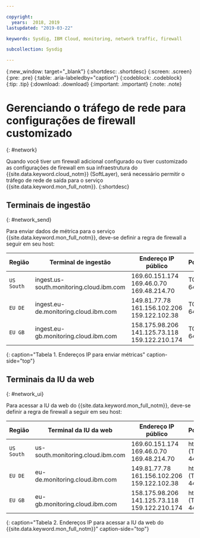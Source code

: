 ```yaml
---

copyright:
  years:  2018, 2019
lastupdated: "2019-03-22"

keywords: Sysdig, IBM Cloud, monitoring, network traffic, firewall

subcollection: Sysdig

---
```


{:new_window: target="_blank"}
{:shortdesc: .shortdesc}
{:screen: .screen}
{:pre: .pre}
{:table: .aria-labeledby="caption"}
{:codeblock: .codeblock}
{:tip: .tip}
{:download: .download}
{:important: .important}
{:note: .note}

 
# Gerenciando o tráfego de rede para configurações de firewall customizado
{: #network}

Quando você tiver um firewall adicional configurado ou tiver customizado as configurações de firewall em sua infraestrutura do {{site.data.keyword.cloud_notm}} (SoftLayer), será necessário permitir o tráfego de rede de saída para o serviço {{site.data.keyword.mon_full_notm}}. 
{:shortdesc}


## Terminais de ingestão
{: #network_send}

Para enviar dados de métrica para o serviço {{site.data.keyword.mon_full_notm}}, deve-se definir a regra de firewall a seguir em seu host:

| Região      | Terminal de ingestão                                | Endereço IP público               | Portas    |
|-------------|---------------------------------------------------|-----------------------------------|----------|
| `US South`  | ingest.us-south.monitoring.cloud.ibm.com          | 169.60.151.174 </br>169.46.0.70 </br>169.48.214.70   | TCP 6443 | 
| `EU DE`     | ingest.eu-de.monitoring.cloud.ibm.com             | 149.81.77.78 </br>161.156.102.206 </br>159.122.102.38   | TCP 6443 | 
| `EU GB`     | ingest.eu-gb.monitoring.cloud.ibm.com             | 158.175.98.206 </br>141.125.73.118 </br>159.122.210.174   | TCP 6443 | 
{: caption="Tabela 1. Endereços IP para enviar métricas" caption-side="top"}



## Terminais da IU da web
{: #network_ui}

Para acessar a IU da web do {{site.data.keyword.mon_full_notm}}, deve-se definir a regra de firewall a seguir em seu host:

| Região      | Terminal da IU da web                                   | Endereço IP público                                    | Portas   |
|-------------|---------------------------------------------------|--------------------------------------------------------|---------|
| `US South`  | us-south.monitoring.cloud.ibm.com                 | 169.60.151.174 </br>169.46.0.70 </br>169.48.214.70   | https (TLS) 443 | 
| `EU DE`     | eu-de.monitoring.cloud.ibm.com                    | 149.81.77.78 </br>161.156.102.206 </br>159.122.102.38   | https (TLS) 443 | 
| `EU GB`     | eu-gb.monitoring.cloud.ibm.com                    | 158.175.98.206 </br>141.125.73.118 </br>159.122.210.174   | https (TLS) 443 | 
{: caption="Tabela 2. Endereços IP para acessar a IU da web do {{site.data.keyword.mon_full_notm}}" caption-side="top"}


